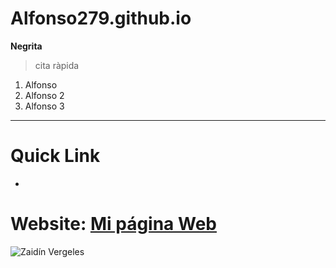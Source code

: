 # Alfonso279.github.io
**Negrita**
> cita ràpida
1. Alfonso
2. Alfonso 2
3. Alfonso 3
---
# Quick Link #
-
# Website: [Mi página Web](https://Alfonso279.github.io)

![Zaidín Vergeles](https://www.google.com/url?sa=i&url=https%3A%2F%2Fpxhere.com%2Fes%2Fphoto%2F112653&psig=AOvVaw21visMoKKfMbhxrxB_tLyZ&ust=1727423205176000&source=images&cd=vfe&opi=89978449&ved=0CBQQjRxqFwoTCNiei4aP4IgDFQAAAAAdAAAAABAE)
